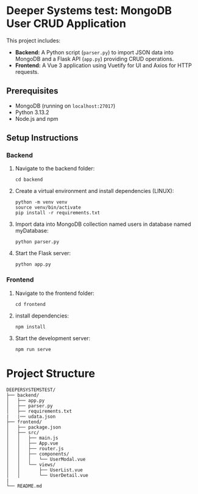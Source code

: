 # Deeper Systems test: MongoDB User CRUD Application

This project includes:

- **Backend:** A Python script (`parser.py`) to import JSON data into MongoDB and a Flask API (`app.py`) providing CRUD operations.
- **Frontend:** A Vue 3 application using Vuetify for UI and Axios for HTTP requests.

## Prerequisites

- MongoDB (running on `localhost:27017`)
- Python 3.13.2
- Node.js and npm

## Setup Instructions

### Backend
1. Navigate to the backend folder:
   ```
   cd backend
   ```

2. Create a virtual environment and install dependencies (LINUX):
   ```
   python -m venv venv
   source venv/bin/activate
   pip install -r requirements.txt
   ```

3. Import data into MongoDB collection named users in database named myDatabase:
   ```
   python parser.py
   ```

4. Start the Flask server:
   ```
   python app.py
   ```

### Frontend

1. Navigate to the frontend folder:
   ```
   cd frontend
   ```

2. install dependencies:
   ```
   npm install
   ```

3. Start the development server:
   ```
   npm run serve
   ```

# Project Structure

```
DEEPERSYSTEMSTEST/
├── backend/
│   ├── app.py
│   ├── parser.py
│   ├── requirements.txt
|   |── udata.json
├── frontend/
│   ├── package.json
│   ├── src/
│   │   ├── main.js
│   │   ├── App.vue
│   │   ├── router.js
│   │   ├── components/
│   │   │   └── UserModal.vue
│   │   └── views/
│   │       ├── UserList.vue
│   │       └── UserDetail.vue
|
└── README.md
```
